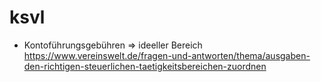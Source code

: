 # ksvl

* Kontoführungsgebühren => ideeller Bereich
https://www.vereinswelt.de/fragen-und-antworten/thema/ausgaben-den-richtigen-steuerlichen-taetigkeitsbereichen-zuordnen
